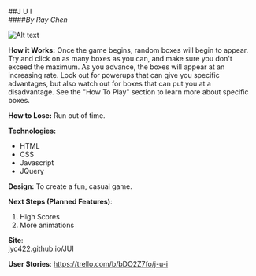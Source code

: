 ##J U I  
####_By Ray Chen_

![Alt text](https://i.imgur.com/GHUlNPD.png "Optional title")

**How it Works:** Once the game begins, random boxes will begin to appear. Try and click on as many boxes as you can, and make sure you don't exceed the maximum. As you advance, the boxes will appear at an increasing rate. Look out for powerups that can give you specific advantages, but also watch out for boxes that can put you at a disadvantage. See the "How To Play" section to learn more about specific boxes.

**How to Lose:** Run out of time.  

**Technologies:**  
- HTML  
- CSS  
- Javascript  
- JQuery  

**Design:** To create a fun, casual game.

**Next Steps (Planned Features)**:  
1. High Scores  
2. More animations

**Site**:  
jyc422.github.io/JUI

**User Stories**: https://trello.com/b/bDO2Z7fo/j-u-i